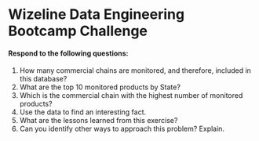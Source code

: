 # Wizeline Data Engineering Bootcamp Challenge


#### **Respond to the following questions:**

1. How many commercial chains are monitored, and therefore, included in this database?
2. What are the top 10 monitored products by State?
3. Which is the commercial chain with the highest number of monitored products?
4. Use the data to find an interesting fact.
5. What are the lessons learned from this exercise?
6. Can you identify other ways to approach this problem? Explain.
